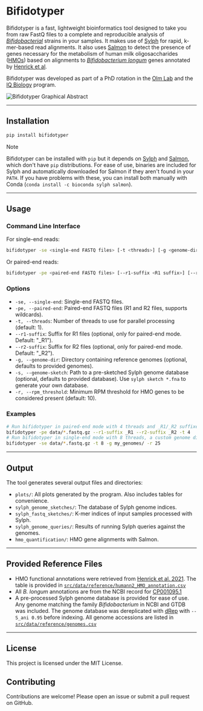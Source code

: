 # Bifidotyper

Bifidotyper is a fast, lightweight bioinformatics tool designed to take you from raw FastQ files to a complete and reproducible analysis of [*Bifidobacterial*](https://en.wikipedia.org/wiki/Bifidobacterium) strains in your samples. It makes use of [Sylph](https://doi.org/10.1038/s41587-024-02412-y) for rapid, k-mer-based read alignments. It also uses [Salmon](https://doi.org/10.1038/nmeth.4197) to detect the presence of genes necessary for the metabolism of human milk oligosaccharides ([HMOs](https://en.wikipedia.org/wiki/Human_milk_oligosaccharide)) based on alignments to [*Bifidobacterium longum*](https://www.ncbi.nlm.nih.gov/nuccore/CP001095.1/) genes annotated by [Henrick et al](https://doi.org/10.1016/j.cell.2021.05.030).

Bifidotyper was developed as part of a PhD rotation in the [Olm Lab](https://www.colorado.edu/lab/olm/) and the [IQ Biology](https://www.colorado.edu/certificate/iqbiology/) program.

![Bifidotyper Graphical Abstract](src/bifidotyper/data/reference/bifidotyper_graphical_abstract.png "Bifidotyper")

---

## Installation
```bash
pip install bifidotyper
```

> [!NOTE]
> Bifidotyper can be installed with `pip` but it depends on [Sylph](https://github.com/bluenote-1577/sylph) and [Salmon](https://github.com/COMBINE-lab/salmon), which don't have `pip` distributions. For ease of use, binaries are included for Sylph and automatically downloaded for Salmon if they aren't found in your `PATH`. If you have problems with these, you can install both manually with Conda (`conda install -c bioconda sylph salmon`).

---

## Usage

### Command Line Interface

For single-end reads:
```bash
bifidotyper -se <single-end FASTQ files> [-t <threads>] [-g <genome-dir> | -s <genome-sketch>] [-r <rpm_threshold>]
```

Or paired-end reads:
```bash
bifidotyper -pe <paired-end FASTQ files> [--r1-suffix <R1 suffix>] [--r2-suffix <R2 suffix>] [-t <threads>] [-g <genome-dir> | -s <genome-sketch>] [-r <rpm_threshold>]
```

### Options

- `-se, --single-end`: Single-end FASTQ files.
- `-pe, --paired-end`: Paired-end FASTQ files (R1 and R2 files, supports wildcards).
- `-t, --threads`: Number of threads to use for parallel processing (default: 1).
- `--r1-suffix`: Suffix for R1 files (optional, only for paired-end mode. Default: "_R1").
- `--r2-suffix`: Suffix for R2 files (optional, only for paired-end mode. Default: "_R2").
- `-g, --genome-dir`: Directory containing reference genomes (optional, defaults to provided genomes).
- `-s, --genome-sketch`: Path to a pre-sketched Sylph genome database (optional, defaults to provided database). Use `sylph sketch *.fna` to generate your own database.
- `-r, --rpm_threshold`: Minimum RPM threshold for HMO genes to be considered present (default: 10).


### Examples
```bash
# Run bifidotyper in paired-end mode with 4 threads and _R1/_R2 suffixes
bifidotyper -pe data/*.fastq.gz --r1-suffix _R1 --r2-suffix _R2 -t 4
# Run bifidotyper in single-end mode with 8 threads, a custom genome directory, and a custom RPM threshold
bifidotyper -se data/*.fastq.gz -t 8 -g my_genomes/ -r 25
```

---

## Output

The tool generates several output files and directories:

- `plots/`: All plots generated by the program. Also includes tables for convenience.
- `sylph_genome_sketches/`: The database of Sylph genome indices.
- `sylph_fastq_sketches/`: K-mer indices of input samples processed with Sylph.
- `sylph_genome_queries/`: Results of running Sylph queries against the genomes.
- `hmo_quantification/`: HMO gene alignments with Salmon.

---

## Provided Reference Files
- HMO functional annotations were retrieved from [Henrick et al. 2021](https://data.mendeley.com/datasets/gc4d9h4x67/2). The table is provided in [`src/data/reference/humann2_HMO_annotation.csv`](src/data/reference/humann2_HMO_annotation.csv)
- All *B. longum* annotations are from the NCBI record for [CP001095.1](https://www.ncbi.nlm.nih.gov/nuccore/CP001095.1/)
- A pre-processed Sylph genome database is provided for ease of use. Any genome matching the family *Bifidobacterium* in NCBI and GTDB was included. The genome database was dereplicated with [dRep](https://github.com/MrOlm/drep) with `--S_ani 0.95` before indexing. All genome accessions are listed in [`src/data/reference/genomes.csv`](src/data/reference/genomes.csv)

---

## License

This project is licensed under the MIT License.

## Contributing

Contributions are welcome! Please open an issue or submit a pull request on GitHub.
